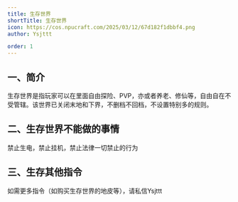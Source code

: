 ```yaml
---
title: 生存世界
shortTitle: 生存世界
icon: https://cos.npucraft.com/2025/03/12/67d182f1dbbf4.png
author: Ysjttt

order: 1
---
```





## **一、简介**

生存世界是指玩家可以在里面自由探险、PVP，亦或者养老、修仙等，自由自在不受管辖。该世界已关闭末地和下界，不删档不回档，不设置特别多的规则。

## **二、生存世界不能做的事情**

禁止生电，禁止挂机，禁止法律一切禁止的行为

## **三、生存其他指令**

如需更多指令（如购买生存世界的地皮等），请私信Ysjttt